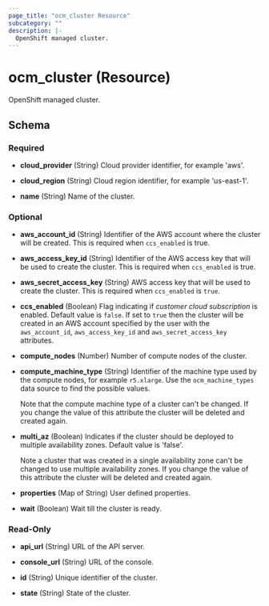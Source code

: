 ```yaml
---
page_title: "ocm_cluster Resource"
subcategory: ""
description: |-
  OpenShift managed cluster.
---
```


# ocm_cluster (Resource)

OpenShift managed cluster.

<!-- schema generated by tfplugindocs -->
## Schema

### Required

- **cloud_provider** (String) Cloud provider identifier, for example 'aws'.

- **cloud_region** (String) Cloud region identifier, for example 'us-east-1'.

- **name** (String) Name of the cluster.

### Optional

- **aws_account_id** (String) Identifier of the AWS account where the cluster
  will be created. This is required when `ccs_enabled` is true.

- **aws_access_key_id** (String) Identifier of the AWS access key that will be
  used to create the cluster. This is required when `ccs_enabled` is true.

- **aws_secret_access_key** (String) AWS access key that will be used to create
  the cluster. This is required when `ccs_enabled` is `true`.

- **ccs_enabled** (Boolean) Flag indicating if _customer cloud subscription_ is
  enabled. Default value is `false`. If set to `true` then the cluster will be
  created in an AWS account specified by the user with the `aws_account_id`,
  `aws_access_key_id` and `aws_secret_access_key` attributes.

- **compute_nodes** (Number) Number of compute nodes of the cluster.

- **compute_machine_type** (String) Identifier of the machine type used by the
  compute nodes, for example `r5.xlarge`. Use the `ocm_machine_types` data source
  to find the possible values.

  Note that the compute machine type of a cluster can't be changed. If you change
  the value of this attribute the cluster will be deleted and created again.

- **multi_az** (Boolean) Indicates if the cluster should be deployed to multiple
  availability zones. Default value is 'false'.

  Note a cluster that was created in a single availability zone can't be changed
  to use multiple availability zones. If you change the value of this attribute
  the cluster will be deleted and created again.

- **properties** (Map of String) User defined properties.

- **wait** (Boolean) Wait till the cluster is ready.

### Read-Only

- **api_url** (String) URL of the API server.

- **console_url** (String) URL of the console.

- **id** (String) Unique identifier of the cluster.

- **state** (String) State of the cluster.